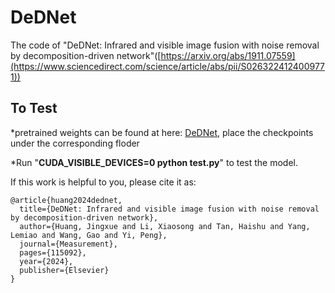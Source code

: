 # DeDNet
The code of "DeDNet: Infrared and visible image fusion with noise removal by decomposition-driven network"([https://arxiv.org/abs/1911.07559](https://www.sciencedirect.com/science/article/abs/pii/S0263224124009771))
## To Test
*pretrained weights can be found at here: [DeDNet](https://drive.google.com/drive/folders/1Pu_f3XkrU3-dZZYvFmmfauyGwGWYZ__Z?usp=sharing), place the checkpoints under the corresponding floder

*Run "**CUDA_VISIBLE_DEVICES=0 python test.py**" to test the model.

If this work is helpful to you, please cite it as: 
```
@article{huang2024dednet,
  title={DeDNet: Infrared and visible image fusion with noise removal by decomposition-driven network},
  author={Huang, Jingxue and Li, Xiaosong and Tan, Haishu and Yang, Lemiao and Wang, Gao and Yi, Peng},
  journal={Measurement},
  pages={115092},
  year={2024},
  publisher={Elsevier}
}
```
